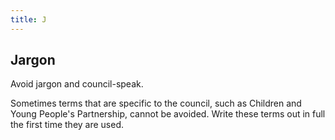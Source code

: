 ```yaml
---
title: J
---
```

## Jargon
Avoid jargon and council-speak.

Sometimes terms that are specific to the council, such as Children and Young People's Partnership, cannot be avoided. Write these terms out in full the first time they are used.